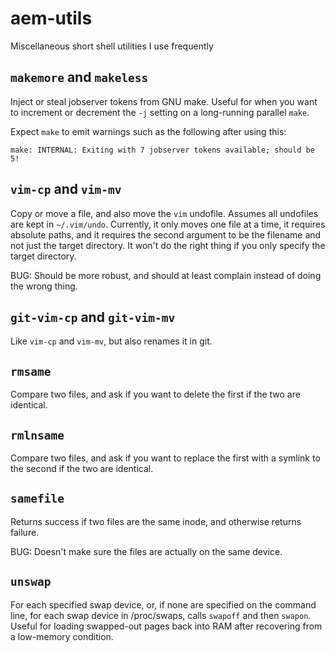 # aem-utils

Miscellaneous short shell utilities I use frequently

## `makemore` and `makeless`

Inject or steal jobserver tokens from GNU make.  Useful for when you want to
increment or decrement the `-j` setting on a long-running parallel `make`.

Expect `make` to emit warnings such as the following after using this:
```
make: INTERNAL: Exiting with 7 jobserver tokens available; should be 5!
```

## `vim-cp` and `vim-mv`

Copy or move a file, and also move the `vim` undofile.  Assumes all undofiles
are kept in `~/.vim/undo`.  Currently, it only moves one file at a time, it
requires absolute paths, and it requires the second argument to be the filename
and not just the target directory.  It won't do the right thing if you only
specify the target directory.

BUG: Should be more robust, and should at least complain instead of doing the wrong thing.

## `git-vim-cp` and `git-vim-mv`

Like `vim-cp` and `vim-mv`, but also renames it in git.

## `rmsame`

Compare two files, and ask if you want to delete the first if the two are identical.

## `rmlnsame`

Compare two files, and ask if you want to replace the first with a symlink to the second if the two are identical.

## `samefile`

Returns success if two files are the same inode, and otherwise returns failure.

BUG: Doesn't make sure the files are actually on the same device.

## `unswap`

For each specified swap device, or, if none are specified on the command line,
for each swap device in /proc/swaps, calls `swapoff` and then `swapon`.  Useful
for loading swapped-out pages back into RAM after recovering from a low-memory
condition.
